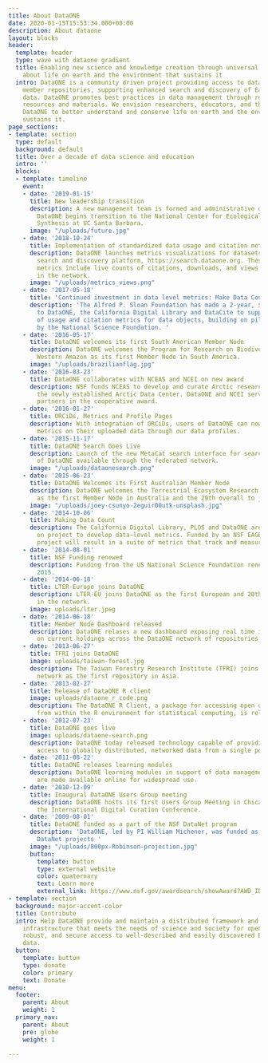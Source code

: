 ```yaml
---
title: About DataONE
date: 2020-01-15T15:53:34.000+00:00
description: About dataone
layout: blocks
header:
  template: header
  type: wave with dataone gradient
  title: Enabling new science and knowledge creation through universal access to data
    about life on earth and the environment that sustains it
  intro: DataONE is a community driven project providing access to data across multiple
    member repositories, supporting enhanced search and discovery of Earth and environmental
    data. DataONE promotes best practices in data management through responsive educational
    resources and materials. We envision researchers, educators, and the public using
    DataONE to better understand and conserve life on earth and the environment that
    sustains it.
page_sections:
- template: section
  type: default
  background: default
  title: Over a decade of data science and education
  intro: ''
  blocks:
  - template: timeline
    event:
    - date: '2019-01-15'
      title: New leadership transition
      description: A new management team is formed and administrative oversight of
        DataONE begins transition to the National Center for Ecological Analysis and
        Synthesis at UC Santa Barbara.
      image: "/uploads/future.jpg"
    - date: '2018-10-24'
      title: Implementation of standardized data usage and citation metrics
      description: DataONE launches metrics visualizations for datasets through the
        search and discovery platform, https://search.dataone.org. These standardized
        metrics include live counts of citations, downloads, and views for each dataset
        in the network.
      image: "/uploads/metrics_views.png"
    - date: '2017-05-18'
      title: 'Continued investment in data level metrics: Make Data Count'
      description: 'The Alfred P. Sloan Foundation has made a 2-year, $747K award
        to DataONE, the California Digital Library and DataCite to support collection
        of usage and citation metrics for data objects, building on pilot work funded
        by the National Science Foundation. '
    - date: '2016-05-17'
      title: DataONE welcomes its first South American Member Node
      description: DataONE welcomes the Program for Research on Biodiversity (PPBio)
        Western Amazon as its first Member Node in South America.
      image: "/uploads/brazilianflag.jpg"
    - date: '2016-03-23'
      title: DataONE collaborates with NCEAS and NCEI on new award
      description: NSF funds NCEAS to develop and curate Arctic research data within
        the newly established Arctic Data Center. DataONE and NCEI serves as preservation
        partners in the cooperative award.
    - date: '2016-01-27'
      title: ORCiDs, Metrics and Profile Pages
      description: With integration of ORCiDs, users of DataONE can now access detailed
        metrics on their uploaded data through our data profiles.
    - date: '2015-11-17'
      title: DataONE Search Goes Live
      description: Launch of the new MetaCat search interface for search and discovery
        of DataONE available through the federated network.
      image: "/uploads/dataonesearch.png"
    - date: '2015-06-23'
      title: DataONE Welcomes its First Australian Member Node
      description: DataONE welcomes the Terrestrial Ecosystem Research Network (TERN)
        as the first Member Node in Australia and the 29th overall to join the federation.
      image: "/uploads/joey-csunyo-2eguir00utk-unsplash.jpg"
    - date: '2014-10-06'
      title: Making Data Count
      description: The California Digital Library, PLOS and DataONE are partnering
        on project to develop data-level metrics. Funded by an NSF EAGER grant, the
        project will result in a suite of metrics that track and measure data use.
    - date: '2014-08-01'
      title: NSF Funding renewed
      description: Funding from the US National Science Foundation renewed through
        2015.
    - date: '2014-06-18'
      title: LTER-Europe joins DataONE
      description: LTER-EU joins DataONE as the first European and 20th repository
        in the network.
      image: uploads/lter.jpeg
    - date: '2014-06-18'
      title: Member Node Dashboard released
      description: DataONE relases a new dashboard exposing real time information
        on current holdings across the DataONE network of repositories.
    - date: '2013-06-27'
      title: TFRI joins DataONE
      image: uploads/taiwan-forest.jpg
      description: The Taiwan Forestry Research Institute (TFRI) joins the DataONE
        network as the first repository in Asia.
    - date: '2013-02-27'
      title: Release of DataONE R client
      image: uploads/dataone_r_code.png
      description: The DataONE R Client, a package for accessing open data in DataONE
        from within the R environment for statistical computing, is released.
    - date: '2012-07-23'
      title: DataONE goes live
      image: uploads/dataone-search.png
      description: DataONE today released technology capable of providing researchers
        access to globally distributed, networked data from a single point of discovery.
    - date: '2011-08-22'
      title: DataONE releases learning modules
      description: DataONE learning modules in support of data management training
        are made available online for widespread use.
    - date: '2010-12-09'
      title: Inaugural DataONE Users Group meeting
      description: DataONE hosts its first Users Group Meeting in Chicago, IL following
        the International Digital Curation Conference.
    - date: '2009-08-01'
      title: DataONE funded as a part of the NSF DataNet program
      description: 'DataONE, led by PI William Michener, was funded as one of two
        DataNet projects '
      image: "/uploads/800px-Robinson-projection.jpg"
      button:
        template: button
        type: external website
        color: quaternary
        text: Learn more
        external_link: https://www.nsf.gov/awardsearch/showAward?AWD_ID=0830944&HistoricalAwards=false
- template: section
  background: major-accent-color
  title: Contribute
  intro: Help DataONE provide and maintain a distributed framework and sustainable
    infrastructure that meets the needs of science and society for open, persistent,
    robust, and secure access to well-described and easily discovered Earth observational
    data.
  button:
    template: button
    type: donate
    color: primary
    text: Donate
menu:
  footer:
    parent: About
    weight: 1
  primary_nav:
    parent: About
    pre: globe
    weight: 1

---
```

